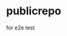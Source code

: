 # publicrepo
for e2e test
















































































































































































































































































































































































































































































































































































































































































































































































































































































































































































































































































































































































































































































































































































































































































































































































































































































































































































































































































































































































































































































































































































































































































































































































































































































































































































































































































































































































































































































































































































































































































































































































































































































































































































































































































































































































































































































































































































































































































































































































































































































































































































































































































































































































































































































































